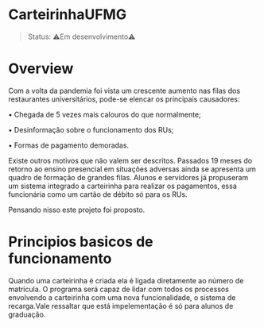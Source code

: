 # CarteirinhaUFMG
>Status: ⚠️Em desenvolvimento⚠️
# Overview

 Com a volta da pandemia foi vista um crescente aumento nas filas dos restaurantes universitários, pode-se elencar os principais causadores:

• Chegada de 5 vezes mais calouros do que normalmente;

• Desinformação sobre o funcionamento dos RUs;

• Formas de pagamento demoradas.

Existe outros motivos que não valem ser descritos. Passados 19 meses do retorno ao ensino presencial em situações adversas ainda se apresenta um quadro de formação de grandes filas. Alunos e servidores já propuseram um sistema integrado a carteirinha para realizar os pagamentos, essa funcionária como um cartão de débito só para os RUs.

Pensando nisso este projeto foi proposto.

# Principios basicos de funcionamento

 Quando uma carteirinha é criada ela é ligada diretamente ao número de matricula. O programa será capaz de lidar com todos os processos envolvendo a carteirinha com uma nova funcionalidade, o sistema de recarga.Vale ressaltar que está impelementação é só para alunos de graduação.

